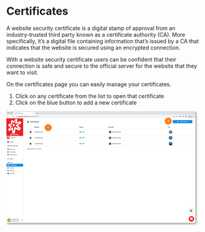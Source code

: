 # Certificates

A website security certificate is a digital stamp of approval from an industry-trusted third party known as a certificate authority (CA). More specifically, it’s a digital file containing information that’s issued by a CA that indicates that the website is secured using an encrypted connection.

With a website security certificate users can be confident that their connection is safe and secure to the official server for the website that they want to visit.

On the certificates page you can easily manage your certificates.

1. Click on any certificate from the list to open that certificate
2. Click on the blue button to add a new certificate

<a href="../../images/infra-certificates-lg.jpg" target="_blank"><img src="../../images/infra-certificates.jpg" style="margin: auto; display: block"></a>

